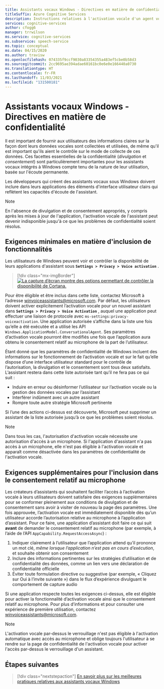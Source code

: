 ```yaml
---
title: Assistants vocaux Windows - Directives en matière de confidentialité
titleSuffix: Azure Cognitive Services
description: Instructions relatives à l'activation vocale d'un agent vocal par défaut.
services: cognitive-services
author: cfogg6
manager: trrwilson
ms.service: cognitive-services
ms.subservice: speech-service
ms.topic: conceptual
ms.date: 04/15/2020
ms.author: travisw
ms.openlocfilehash: 074335f9ccf9030a83354355a483ef5cbe0b58d3
ms.sourcegitcommit: 2cc9695ae394adae60161bc0e6e0e166440a0730
ms.translationtype: HT
ms.contentlocale: fr-FR
ms.lasthandoff: 11/03/2021
ms.locfileid: "131500181"
---
```

# <a name="privacy-guidelines-for-voice-assistants-on-windows"></a>Assistants vocaux Windows - Directives en matière de confidentialité

Il est important de fournir aux utilisateurs des informations claires sur la façon dont leurs données vocales sont collectées et utilisées, de même qu'il est important qu'ils aient le contrôle sur le mode de collecte de ces données. Ces facettes essentielles de la confidentialité (*divulgation* et *consentement*) sont particulièrement importantes pour les assistants vocaux intégrés à Windows compte tenu de la nature de leur utilisation, basée sur l'écoute permanente.

Les développeurs qui créent des assistants vocaux sous Windows doivent inclure dans leurs applications des éléments d'interface utilisateur clairs qui reflètent les capacités d'écoute de l'assistant.

> [!NOTE]
> En l'absence de divulgation et de consentement appropriés, y compris après les mises à jour de l'application, l'activation vocale de l'assistant peut devenir indisponible jusqu'à ce que les problèmes de confidentialité soient résolus.

## <a name="minimum-requirements-for-feature-inclusion"></a>Exigences minimales en matière d'inclusion de fonctionnalités

Les utilisateurs de Windows peuvent voir et contrôler la disponibilité de leurs applications d'assistant sous **`Settings > Privacy > Voice activation`** .

 > [!div class="mx-imgBorder"]
 > [![La capture d’écran montre des options permettant de contrôler la disponibilité de Cortana. ](media/voice-assistants/windows_voice_assistant/privacy-app-listing.png "Entrée de paramètre de confidentialité d'activation vocale Windows pour une application d'assistant")](media/voice-assistants/windows_voice_assistant/privacy-app-listing.png#lightbox)

Pour être éligible et être inclus dans cette liste, contactez Microsoft à l’adresse winvoiceassistants@microsoft.com. Par défaut, les utilisateurs doivent activer explicitement l’activation vocale pour un nouvel assistant dans **`Settings > Privacy > Voice Activation`** , auquel une application peut effectuer une liaison de protocole avec `ms-settings:privacy-voiceactivation`. Une application autorisée s’affiche dans la liste une fois qu’elle a été exécutée et a utilisé les API `Windows.ApplicationModel.ConversationalAgent`. Ses paramètres d’activation vocale pourront être modifiés une fois que l’application aura obtenu le consentement relatif au microphone de la part de l’utilisateur.

Étant donné que les paramètres de confidentialité de Windows incluent des informations sur le fonctionnement de l’activation vocale et sur le fait qu’elle dispose d’une interface utilisateur standard pour le contrôle de l’autorisation, la divulgation et le consentement sont tous deux satisfaits. L’assistant restera dans cette liste autorisée tant qu’il ne fera pas ce qui suit :

* Induire en erreur ou désinformer l’utilisateur sur l’activation vocale ou la gestion des données vocales par l’assistant
* Interférer indûment avec un autre assistant
* Rompre toute autre stratégie Microsoft pertinente

Si l’une des actions ci-dessus est découverte, Microsoft peut supprimer un assistant de la liste autorisée jusqu’à ce que les problèmes soient résolus.

> [!NOTE]
> Dans tous les cas, l'autorisation d'activation vocale nécessite une autorisation d'accès à un microphone. Si l'application d'assistant n'a pas accès à un microphone, elle n'est pas éligible à l'activation vocale et apparaît comme désactivée dans les paramètres de confidentialité de l'activation vocale.

## <a name="additional-requirements-for-inclusion-in-microphone-consent"></a>Exigences supplémentaires pour l'inclusion dans le consentement relatif au microphone

Les créateurs d’assistants qui souhaitent faciliter l’accès à l’activation vocale à leurs utilisateurs doivent satisfaire des exigences supplémentaires pour se conformer pleinement aux conditions de divulgation et de consentement sans avoir à visiter de nouveau la page des paramètres. Une fois approuvée, l’activation vocale est immédiatement disponible dès qu’un utilisateur accorde l’autorisation relative au microphone à l’application d’assistant. Pour ce faire, une application d’assistant doit faire ce qui suit **avant** de demander le consentement relatif au microphone (par exemple, à l’aide de l’API `AppCapability.RequestAccessAsync`) :

1. Indiquer clairement à l’utilisateur que l’application attend qu’il prononce un mot clé, *même lorsque l’application n’est pas en cours d’exécution*, et souhaite obtenir son consentement
1. Inclure des informations pertinentes sur les stratégies d’utilisation et de confidentialité des données, comme un lien vers une déclaration de confidentialité officielle
1. Éviter toute formulation directive ou suggestive (par exemple, « Cliquez sur Oui à l’invite suivante ») dans le flux d’expérience divulguant le comportement de capture audio

Si une application respecte toutes les exigences ci-dessus, elle est éligible pour activer la fonctionnalité d’activation vocale ainsi que le consentement relatif au microphone. Pour plus d’informations et pour consulter une expérience de première utilisation, contactez winvoiceassistants@microsoft.com.

> [!NOTE]
> L'activation vocale par-dessus le verrouillage n'est pas éligible à l'activation automatique avec accès au microphone et oblige toujours l'utilisateur à se rendre sur la page de confidentialité de l'activation vocale pour activer l'accès par-dessus le verrouillage d'un assistant.

## <a name="next-steps"></a>Étapes suivantes

> [!div class="nextstepaction"]
> [En savoir plus sur les meilleures pratiques relatives aux assistants vocaux Windows](windows-voice-assistants-best-practices.md)
